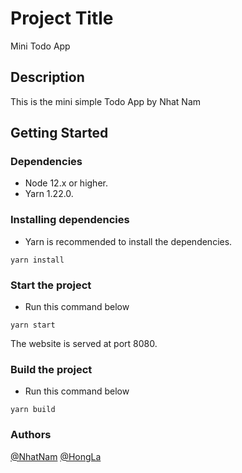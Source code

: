 # Project Title

Mini Todo App

## Description

This is the mini simple Todo App by Nhat Nam

## Getting Started

### Dependencies

* Node 12.x or higher.
* Yarn 1.22.0.

### Installing dependencies

* Yarn is recommended to install the dependencies.
```
yarn install
```

### Start the project
* Run this command below
```
yarn start
```
The website is served at port 8080.

### Build the project

* Run this command below
```
yarn build
```

### Authors

[@NhatNam](https://github.com/nhatnam23012000)
[@HongLa](https://github.com/honglax)